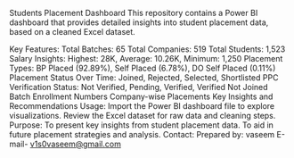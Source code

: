 Students Placement Dashboard
This repository contains a Power BI dashboard that provides detailed insights into student placement data, based on a cleaned Excel dataset.

Key Features:
Total Batches: 65
Total Companies: 519
Total Students: 1,523
Salary Insights: Highest: 28K, Average: 10.26K, Minimum: 1,250
Placement Types: BP Placed (92.89%), Self Placed (6.78%), DO Self Placed (0.11%)
Placement Status Over Time: Joined, Rejected, Selected, Shortlisted
PPC Verification Status: Not Verified, Pending, Verified, Verified Not Joined
Batch Enrollment Numbers
Company-wise Placements
Key Insights and Recommendations
Usage:
Import the Power BI dashboard file to explore visualizations.
Review the Excel dataset for raw data and cleaning steps.
Purpose:
To present key insights from student placement data.
To aid in future placement strategies and analysis.
Contact:
Prepared by: vaseem
E-mail- v1s0vaseem@gmail.com
